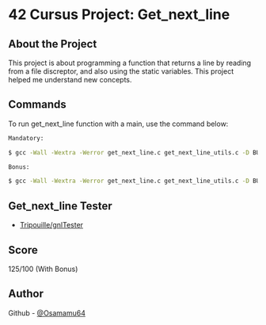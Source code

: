 

# 42 Cursus Project: Get_next_line

## About the Project

This project is about programming a function that returns a line
by reading from a file discreptor, and also using the static variables.
This project helped me understand new concepts.

## Commands

To run get_next_line function with a main, use the command below:

```sh
Mandatory:

$ gcc -Wall -Wextra -Werror get_next_line.c get_next_line_utils.c -D BUFFER_SIZE= {value > 0} && ./a.out
```

```sh
Bonus:

$ gcc -Wall -Wextra -Werror get_next_line.c get_next_line_utils.c -D BUFFER_SIZE={value > 0} && ./a.out
```

## Get_next_line Tester

- [Tripouille/gnlTester](https://github.com/Tripouille/gnlTester)

## Score

125/100 (With Bonus)

## Author

Github - [@Osamamu64](https://github.com/Osamamu64)
